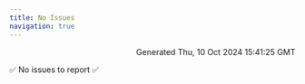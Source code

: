 ```yaml
---
title: No Issues
navigation: true
---
```


<p style="text-align:right;color:#cccs">
Generated Thu, 10 Oct 2024 15:41:25 GMT
</p>
<p>✅ No issues to report ✅</p>



